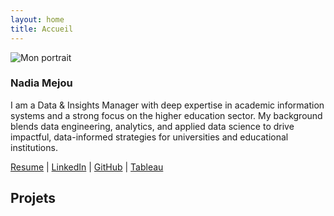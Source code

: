 ```yaml
---
layout: home
title: Accueil
---
```


<section class="two-col">
  <aside class="left profile">
    <img class="profile-photo" src="/assets/img/profile_pic.jpg" alt="Mon portrait" />
    <h1 class="profile-name">Nadia Mejou</h1>
    <p class="profile-bio">
      I am a Data & Insights Manager with deep expertise in academic information systems and a strong focus on the higher education sector. My background blends data engineering, analytics, and applied data science to drive impactful, data-informed strategies for universities and educational institutions.
    </p>
    <p class="profile-links">
      <a href="#" target="_blank" rel="noopener">Resume</a> |
      <a href="#" target="_blank" rel="noopener">LinkedIn</a> |
      <a href="https://github.com/nm-education" target="_blank" rel="noopener">GitHub</a> |
      <a href="#" target="_blank" rel="noopener">Tableau</a>
    </p>
  </aside>

  <div class="right content">
    <h2>Projets</h2>
    <!-- On ajoutera les cartes ici après -->
  </div>
</section>
